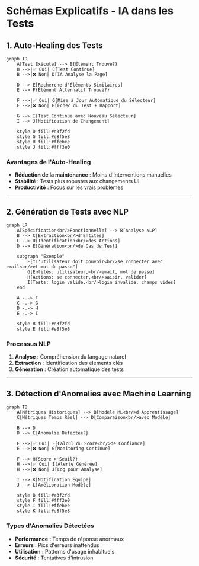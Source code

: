# Schémas Explicatifs - IA dans les Tests

## 1. Auto-Healing des Tests

```mermaid
graph TD
    A[Test Exécuté] --> B{Élément Trouvé?}
    B -->|✅ Oui| C[Test Continue]
    B -->|❌ Non| D[IA Analyse la Page]
    
    D --> E[Recherche d'Éléments Similaires]
    E --> F{Élément Alternatif Trouvé?}
    
    F -->|✅ Oui| G[Mise à Jour Automatique du Sélecteur]
    F -->|❌ Non| H[Échec du Test + Rapport]
    
    G --> I[Test Continue avec Nouveau Sélecteur]
    I --> J[Notification de Changement]
    
    style D fill:#e3f2fd
    style G fill:#e8f5e8
    style H fill:#ffebee
    style J fill:#fff3e0
```

### Avantages de l'Auto-Healing
- **Réduction de la maintenance** : Moins d'interventions manuelles
- **Stabilité** : Tests plus robustes aux changements UI
- **Productivité** : Focus sur les vrais problèmes

---

## 2. Génération de Tests avec NLP

```mermaid
graph LR
    A[Spécification<br/>Fonctionnelle] --> B[Analyse NLP]
    B --> C[Extraction<br/>d'Entités]
    C --> D[Identification<br/>des Actions]
    D --> E[Génération<br/>de Cas de Test]
    
    subgraph "Exemple"
        F["L'utilisateur doit pouvoir<br/>se connecter avec email<br/>et mot de passe"]
        G[Entités: utilisateur,<br/>email, mot de passe]
        H[Actions: se connecter,<br/>saisir, valider]
        I[Tests: login valide,<br/>login invalide, champs vides]
    end
    
    A -.-> F
    C -.-> G
    D -.-> H
    E -.-> I
    
    style B fill:#e3f2fd
    style E fill:#e8f5e8
```

### Processus NLP
1. **Analyse** : Compréhension du langage naturel
2. **Extraction** : Identification des éléments clés
3. **Génération** : Création automatique des tests

---

## 3. Détection d'Anomalies avec Machine Learning

```mermaid
graph TB
    A[Métriques Historiques] --> B[Modèle ML<br/>d'Apprentissage]
    C[Métriques Temps Réel] --> D[Comparaison<br/>avec Modèle]
    
    B --> D
    D --> E{Anomalie Détectée?}
    
    E -->|✅ Oui| F[Calcul du Score<br/>de Confiance]
    E -->|❌ Non| G[Monitoring Continue]
    
    F --> H{Score > Seuil?}
    H -->|✅ Oui| I[Alerte Générée]
    H -->|❌ Non| J[Log pour Analyse]
    
    I --> K[Notification Équipe]
    J --> L[Amélioration Modèle]
    
    style B fill:#e3f2fd
    style F fill:#fff3e0
    style I fill:#ffebee
    style K fill:#e8f5e8
```

### Types d'Anomalies Détectées
- **Performance** : Temps de réponse anormaux
- **Erreurs** : Pics d'erreurs inattendus
- **Utilisation** : Patterns d'usage inhabituels
- **Sécurité** : Tentatives d'intrusion